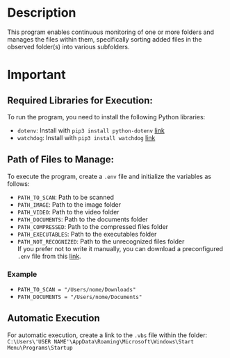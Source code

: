 # Description

This program enables continuous monitoring of one or more folders and manages the files within them, specifically sorting added files in the observed folder(s) into various subfolders.

# Important

## Required Libraries for Execution:

To run the program, you need to install the following Python libraries:<br>

- `dotenv`: Install with `pip3 install python-dotenv` [link](https://pypi.org/project/python-dotenv/)<br>
- `watchdog`: Install with `pip3 install watchdog` [link](https://pypi.org/project/watchdog/)

## Path of Files to Manage:

To execute the program, create a `.env` file and initialize the variables as follows:<br>

- `PATH_TO_SCAN`: Path to be scanned <br>
- `PATH_IMAGE`: Path to the image folder <br>
- `PATH_VIDEO`: Path to the video folder <br>
- `PATH_DOCUMENTS`: Path to the documents folder <br>
- `PATH_COMPRESSED`: Path to the compressed files folder <br>
- `PATH_EXECUTABLES`: Path to the executables folder <br>
- `PATH_NOT_RECOGNIZED`: Path to the unrecognized files folder <br>
  If you prefer not to write it manually, you can download a preconfigured `.env` file from this [link](https://github.com/FrancescoRomeo02/File-manager-automatization/blob/main/demo.env).

### Example
- `PATH_TO_SCAN = "/Users/nome/Downloads"`
- `PATH_DOCUMENTS = "/Users/nome/Documents"`

## Automatic Execution

For automatic execution, create a link to the `.vbs` file within the folder: <br>
`C:\Users\'USER NAME'\AppData\Roaming\Microsoft\Windows\Start Menu\Programs\Startup`
